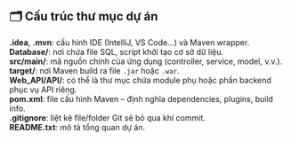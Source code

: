 
## 🗂 Cấu trúc thư mục dự án

**.idea**, **.mvn**: cấu hình IDE (IntelliJ, VS Code...) và Maven wrapper.  
**Database/**: nơi chứa file SQL, script khởi tạo cơ sở dữ liệu.  
**src/main/**: mã nguồn chính của ứng dụng (controller, service, model, v.v.).  
**target/**: nơi Maven build ra file `.jar` hoặc `.war`.  
**Web_API/API/**: có thể là thư mục chứa module phụ hoặc phần backend phục vụ API riêng.  
**pom.xml**: file cấu hình Maven – định nghĩa dependencies, plugins, build info.  
**.gitignore**: liệt kê file/folder Git sẽ bỏ qua khi commit.  
**README.txt**: mô tả tổng quan dự án.  
